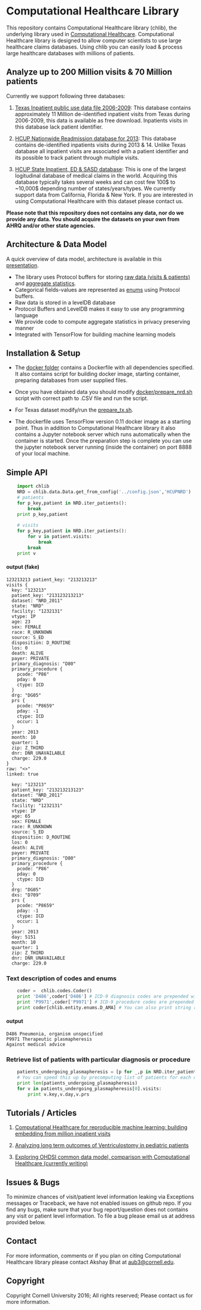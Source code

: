 # Computational Healthcare Library 
This repository contains Computational Healthcare library (chlib), the underlying library used in [Computational Healthcare](http://www.computationalhealthcare.com/). 
Computational Healthcare library is designed to allow computer scientists to use large healthcare claims databases. Using chlib you can easily load & process large healthcare databases with millions of patients. 

## Analyze up to 200 Million visits & 70 Million patients

Currently we support following three databases:

 1. [Texas Inpatient public use data file 2006-2009](https://www.dshs.texas.gov/thcic/hospitals/Inpatientpudf.shtm): This database contains approximately 11 Million de-identified inpatient visits from Texas during 2006-2009, this data is available as free download. Inpatients visits in this database lack patient identifier.
   
 2. [HCUP Nationwide Readmission database for 2013](https://www.hcup-us.ahrq.gov/nrdoverview.jsp): This database contains de-identified inpatients visits during 2013 & 14. Unlike Texas database all inpatient visits are associated with a patient identifier and its possible to track patient through multiple visits.
 
 3. [HCUP State Inpatient, ED & SASD database](http://www.hcup-us.ahrq.gov/sidoverview.jsp): This is one of the largest logitudinal database of medical claims in the world. Acquiring this database typically takes several weeks and can cost few 100$ to ~10,000$ depending number of states/years/types. We currently support data from California, Florida & New York. If you are interested in using Computational Healthcare with this dataset please contact us.
          
**Please note that this repository does not contains any data, nor do we provide any data. You should acquire the datasets on your own 
  from AHRQ and/or other state agencies.**         

## Architecture & Data Model
A quick overview of data model, architecture is available in this [presentation](https://docs.google.com/presentation/d/1Oh_-FShr3BCGiCSqghI2dQYnyKvVOeiOqkIjaaEOPwc/edit?usp=sharing).

- The library uses Protocol buffers for storing [raw data (visits & patients)](/chlib/entity/protocols/pvisit.proto) and [aggregate statistics](/chlib/entity/protocols/pstat.proto).
- Categorical fields-values are represented as [enums](/chlib/entity/protocols/penums.proto) using Protocol buffers. 
- Raw data is stored in a levelDB database
- Protocol Buffers and LevelDB makes it easy to use any programming language
- We provide code to compute aggregate statistics in privacy preserving manner
- Integrated with TensorFlow for building machine learning models
 
## Installation & Setup

- The [docker folder](docker/) contains a Dockerfile with all dependencies specified. 
It also contains script for building docker image, starting container, preparing databases from user supplied files.

- Once you have obtained data you should modify [docker/prepare_nrd.sh](docker/prepare_nrd.sh) script with correct path to .CSV file and run the script.

- For Texas dataset modify/run the [prepare_tx.sh](docker/prepare_tx.sh).

- The dockerfile uses TensorFlow version 0.11 docker image as a starting point. Thus in addition to Computational Healthcare library it 
also contains a Jupyter notebook server which runs automatically when the container is started. Once the preparation step is 
complete you can use the jupyter notebook server running (inside the container) on port 8888 of your local machine.


## Simple API

```python
    import chlib
    NRD = chlib.data.Data.get_from_config('../config.json','HCUPNRD')
    # patients
    for p_key,patient in NRD.iter_patients():
        break
    print p_key,patient
    
    # visits
    for p_key,patient in NRD.iter_patients():
        for v in patient.visits:
            break
        break
    print v
```

#### output (fake)

````
123213213 patient_key: "213213213"
visits {
  key: "123213"
  patient_key: "213123213213"
  dataset: "NRD_2011"
  state: "NRD"
  facility: "1232131"
  vtype: IP
  age: 23
  sex: FEMALE
  race: R_UNKNOWN
  source: S_ED
  disposition: D_ROUTINE
  los: 0
  death: ALIVE
  payer: PRIVATE
  primary_diagnosis: "D80"
  primary_procedure {
    pcode: "P86"
    pday: 0
    ctype: ICD
  }
  drg: "DG05"
  prs {
    pcode: "P8659"
    pday: -1
    ctype: ICD
    occur: 1
  }
  year: 2013
  month: 10
  quarter: 1
  zip: Z_THIRD
  dnr: DNR_UNAVAILABLE
  charge: 229.0
}
raw: "<>"
linked: true

  key: "123213"
  patient_key: "213213213123"
  dataset: "NRD_2011"
  state: "NRD"
  facility: "1232131"
  vtype: IP
  age: 65
  sex: FEMALE
  race: R_UNKNOWN
  source: S_ED
  disposition: D_ROUTINE
  los: 0
  death: ALIVE
  payer: PRIVATE
  primary_diagnosis: "D80"
  primary_procedure {
    pcode: "P86"
    pday: 0
    ctype: ICD
  }
  drg: "DG05"
  dxs: "D709"
  prs {
    pcode: "P8659"
    pday: -1
    ctype: ICD
    occur: 1
  }
  year: 2013
  day: 5151
  month: 10
  quarter: 1
  zip: Z_THIRD
  dnr: DNR_UNAVAILABLE
  charge: 229.0
````
      
### Text description of codes and enums      
```python
    coder =  chlib.codes.Coder() 
    print 'D486',coder['D486'] # ICD-9 diagnosis codes are prepended with 'D'
    print 'P9971',coder['P9971'] # ICD-9 procedure codes are prepended with 'P'
    print coder[chlib.entity.enums.D_AMA] # You can also print string representation of Enums            
```
#### output
````
D486 Pneumonia, organism unspecified
P9971 Therapeutic plasmapheresis
Against medical advice
````

### Retrieve list of patients with particular diagnosis or procedure

```python 
    patients_undergoing_plasmapheresis = [p for _,p in NRD.iter_patients_by_code('P9971')]
    # You can speed this up by precomputing list of patients for each codes, using 'fab precompute'
    print len(patients_undergoing_plasmapheresis)
    for v in patients_undergoing_plasmapheresis[0].visits:
        print v.key,v.day,v.prs
```   

## Tutorials / Articles

1. [Computational Healthcare for reproducible machine learning: building embedding from million inpatient visits](blog/introduction.ipynb)
 
2. [Analyzing long term outcomes of Ventriculostomy in pediatric patients](blog/ventriculostomy.ipynb)

3. [Exploring OHDSI common data model, comparison with Computational Healthcare (currently writing)](blog/ohdsi.ipynb)

## Issues & Bugs
To minimize chances of visit/patient level information leaking via Exceptions messages or Traceback, we have not enabled
issues on github repo. If you find any bugs, make sure that your bug report/question does not contains any visit or patient
 level information. To file a bug please email us at address provided below.

## Contact
For more information, comments or if you plan on citing Computational Healthcare library please contact Akshay Bhat at aub3@cornell.edu.
 
## Copyright
Copyright Cornell University 2016; All rights reserved;
Please contact us for more information.
